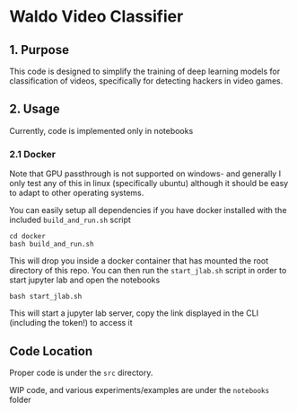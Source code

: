 # Waldo Video Classifier

## 1. Purpose
This code is designed to simplify the training of deep learning models for classification of videos, specifically for detecting hackers in video games.

## 2. Usage
Currently, code is implemented only in notebooks

### 2.1 Docker
Note that GPU passthrough is not supported on windows- and generally I only test any of this in linux (specifically ubuntu) although it should be easy to adapt to other operating systems.

You can easily setup all dependencies if you have docker installed with the included `build_and_run.sh` script

```
cd docker
bash build_and_run.sh
```
This will drop you inside a docker container that has mounted the root directory of this repo.
You can then run the `start_jlab.sh` script in order to start jupyter lab and open the notebooks

```
bash start_jlab.sh
```
This will start a jupyter lab server, copy the link displayed in the CLI (including the token!) to access it

## Code Location
Proper code is under the `src` directory.

WIP code, and various experiments/examples are under the `notebooks` folder